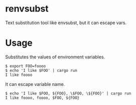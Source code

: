 # renvsubst

Text substitution tool like envsubst, but it can escape vars.

# Usage

Substitutes the values of environment variables.

```
$ export FOO=foooo
$ echo 'I like $FOO' | cargo run
I like foooo
```

It can escape variable name.

```
$ echo 'I like $FOO, ${FOO}, \$FOO, \${FOO}' | cargo run
I like foooo, foooo, $FOO, ${FOO}
```
